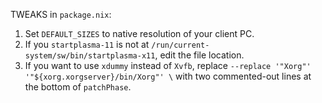 TWEAKS in `package.nix`:

1. Set `DEFAULT_SIZES` to native resolution of your client PC.
2. If you `startplasma-11` is not at `/run/current-system/sw/bin/startplasma-x11`, edit the file location.
3. If you want to use `xdummy` instead of `Xvfb`, replace `--replace '"Xorg"' '"${xorg.xorgserver}/bin/Xorg"' \`
   with two commented-out lines at the bottom of `patchPhase`.
